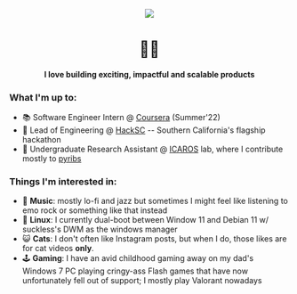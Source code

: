 <p align="center"><img src="https://vuvincent.com/images/nft2.png"></p>

<h1 align="center">🧑‍💻</h1>

<h4 align="center">I love building exciting, impactful and scalable products</h4>

### What I'm up to:

- 📚 Software Engineer Intern @ [Coursera](http://coursera.org) (Summer'22)
- 🌺 Lead of Engineering @ [HackSC](http://hacksc.com) -- Southern California's flagship hackathon
- 🤖 Undergraduate Research Assistant @ [ICAROS](http://icaros.usc.edu) lab, where I contribute mostly to [pyribs](http://pyribs.org)

### Things I'm interested in:

- 🎷 __Music__: mostly lo-fi and jazz but sometimes I might feel like listening to emo rock or something like that instead
- 👾 __Linux__: I currently dual-boot between Window 11 and Debian 11 w/ suckless's DWM as the windows manager
- 😺 __Cats__: I don't often like Instagram posts, but when I do, those likes are for cat videos **only**.
- 🕹 __Gaming__: I have an avid childhood gaming away on my dad's Windows 7 PC playing cringy-ass Flash games that have now unfortunately fell out of support; I mostly play Valorant nowadays 
